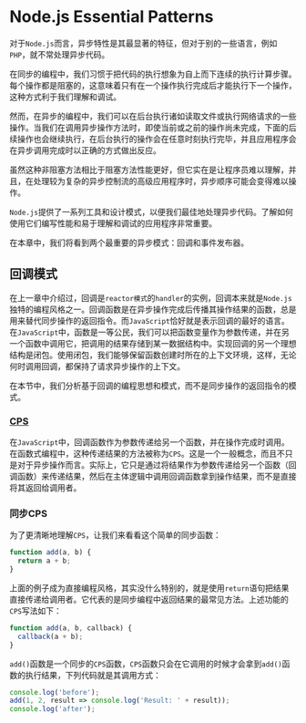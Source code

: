 # Node.js Essential Patterns
对于`Node.js`而言，异步特性是其最显著的特征，但对于别的一些语言，例如`PHP`，就不常处理异步代码。

在同步的编程中，我们习惯于把代码的执行想象为自上而下连续的执行计算步骤。每个操作都是阻塞的，这意味着只有在一个操作执行完成后才能执行下一个操作，这种方式利于我们理解和调试。

然而，在异步的编程中，我们可以在后台执行诸如读取文件或执行网络请求的一些操作。当我们在调用异步操作方法时，即使当前或之前的操作尚未完成，下面的后续操作也会继续执行，在后台执行的操作会在任意时刻执行完毕，并且应用程序会在异步调用完成时以正确的方式做出反应。

虽然这种非阻塞方法相比于阻塞方法性能更好，但它实在是让程序员难以理解，并且，在处理较为复杂的异步控制流的高级应用程序时，异步顺序可能会变得难以操作。

`Node.js`提供了一系列工具和设计模式，以便我们最佳地处理异步代码。了解如何使用它们编写性能和易于理解和调试的应用程序非常重要。

在本章中，我们将看到两个最重要的异步模式：回调和事件发布器。

## 回调模式
在上一章中介绍过，回调是`reactor模式`的`handler`的实例，回调本来就是`Node.js`独特的编程风格之一。回调函数是在异步操作完成后传播其操作结果的函数，总是用来替代同步操作的返回指令。而`JavaScript`恰好就是表示回调的最好的语言。在`JavaScript`中，函数是一等公民，我们可以把函数变量作为参数传递，并在另一个函数中调用它，把调用的结果存储到某一数据结构中。实现回调的另一个理想结构是闭包。使用闭包，我们能够保留函数创建时所在的上下文环境，这样，无论何时调用回调，都保持了请求异步操作的上下文。

在本节中，我们分析基于回调的编程思想和模式，而不是同步操作的返回指令的模式。

### [CPS](https://en.wikipedia.org/wiki/Continuation-passing_style)
在`JavaScript`中，回调函数作为参数传递给另一个函数，并在操作完成时调用。在函数式编程中，这种传递结果的方法被称为`CPS`。这是一个一般概念，而且不只是对于异步操作而言。实际上，它只是通过将结果作为参数传递给另一个函数（回调函数）来传递结果，然后在主体逻辑中调用回调函数拿到操作结果，而不是直接将其返回给调用者。

### 同步CPS
为了更清晰地理解`CPS`，让我们来看看这个简单的同步函数：

```javascript
function add(a, b) {
  return a + b;
}
```

上面的例子成为直接编程风格，其实没什么特别的，就是使用`return`语句把结果直接传递给调用者。它代表的是同步编程中返回结果的最常见方法。上述功能的`CPS`写法如下：

```javascript
function add(a, b, callback) {
  callback(a + b);
}
```

`add()`函数是一个同步的`CPS`函数，`CPS`函数只会在它调用的时候才会拿到`add()`函数的执行结果，下列代码就是其调用方式：

```javascript
console.log('before');
add(1, 2, result => console.log('Result: ' + result));
console.log('after');
```